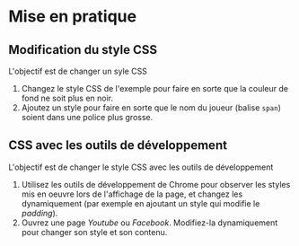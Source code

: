 # Mise en pratique

## Modification du style CSS

L'objectif est de changer un syle CSS

1. Changez le style CSS de l'exemple pour faire en sorte que la couleur de fond ne soit plus en noir.
1. Ajoutez un style pour faire en sorte que le nom du joueur (balise `span`) soient dans une police plus grosse.


## CSS avec les outils de développement

L'objectif est de changer le style CSS avec les outils de développement

1. Utilisez les outils de développement de Chrome pour observer les styles mis en oeuvre lors de l'affichage de la page, et changez les dynamiquement (par exemple en ajoutant un style qui modifie le _padding_).
1. Ouvrez une page _Youtube_ ou _Facebook_. Modifiez-la dynamiquement pour changer son style et son contenu.
